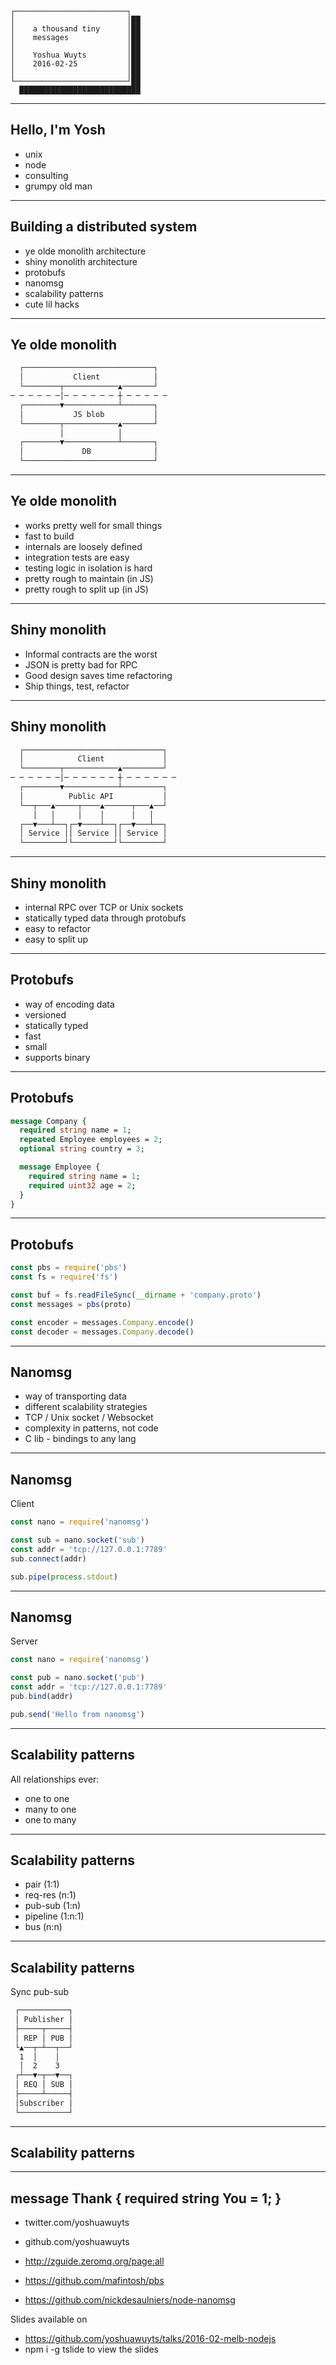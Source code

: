 ```
┌─────────────────────────┐
│                         │██
│    a thousand tiny      │██
│    messages             │██
│                         │██
│    Yoshua Wuyts         │██
│    2016-02-25           │██
│                         │██
└─────────────────────────┘██
  ███████████████████████████
```

---
## Hello, I'm Yosh
- unix
- node
- consulting
- grumpy old man

---
## Building a distributed system
- ye olde monolith architecture
- shiny monolith architecture
- protobufs
- nanomsg
- scalability patterns
- cute lil hacks

---
## Ye olde monolith
```txt
  ┌─────────────────────────────┐
  │           Client            │
  └────────┬────────────▲───────┘
─ ─ ─ ─ ─ ─│─ ─ ─ ─ ─ ─ ┼ ─ ─ ─ ─ ─
  ┌────────▼────────────┴───────┐
  │           JS blob           │
  └────────┬────────────▲───────┘
           │            │
  ┌────────▼────────────┴───────┐
  │             DB              │
  └─────────────────────────────┘
```

---
## Ye olde monolith
- works pretty well for small things
- fast to build
- internals are loosely defined
- integration tests are easy
- testing logic in isolation is hard
- pretty rough to maintain (in JS)
- pretty rough to split up (in JS)

---
## Shiny monolith
- Informal contracts are the worst
- JSON is pretty bad for RPC
- Good design saves time refactoring
- Ship things, test, refactor

---
## Shiny monolith
```txt
  ┌───────────────────────────────┐
  │            Client             │
  └────────┬────────────▲─────────┘
─ ─ ─ ─ ─ ─│─ ─ ─ ─ ─ ─ ┼ ─ ─ ─ ─ ─ ─
  ┌────────▼────────────┴─────────┐
  │          Public API           │
  └──┬───▲─────┬────▲──────┬───▲──┘
     │   │     │    │      │   │
  ┌──▼───┴──┐┌─▼────┴──┐┌──▼───┴──┐
  │ Service ││ Service ││ Service │
  └─────────┘└─────────┘└─────────┘
```

---
## Shiny monolith
- internal RPC over TCP or Unix sockets
- statically typed data through protobufs
- easy to refactor
- easy to split up

---
## Protobufs
- way of encoding data
- versioned
- statically typed
- fast
- small
- supports binary

---
## Protobufs
```proto
message Company {
  required string name = 1;
  repeated Employee employees = 2;
  optional string country = 3;

  message Employee {
    required string name = 1;
    required uint32 age = 2;
  }
}
```

---
## Protobufs
```js
const pbs = require('pbs')
const fs = require('fs')

const buf = fs.readFileSync(__dirname + 'company.proto')
const messages = pbs(proto)

const encoder = messages.Company.encode()
const decoder = messages.Company.decode()
```

---
## Nanomsg
- way of transporting data
- different scalability strategies
- TCP / Unix socket / Websocket
- complexity in patterns, not code
- C lib - bindings to any lang

---
## Nanomsg
Client
```js
const nano = require('nanomsg')

const sub = nano.socket('sub')
const addr = 'tcp://127.0.0.1:7789'
sub.connect(addr)

sub.pipe(process.stdout)
```

---
## Nanomsg
Server
```js
const nano = require('nanomsg')

const pub = nano.socket('pub')
const addr = 'tcp://127.0.0.1:7789'
pub.bind(addr)

pub.send('Hello from nanomsg')
```

---
## Scalability patterns
All relationships ever:
- one to one
- many to one
- one to many

---
## Scalability patterns
- pair (1:1)
- req-res (n:1)
- pub-sub (1:n)
- pipeline (1:n:1)
- bus (n:n)

---
## Scalability patterns
Sync pub-sub
```txt
 ┌───────────┐
 │ Publisher │
 ├─────┬─────┤
 │ REP │ PUB │
 └▲──┬─┴──┬──┘
  1  │    │
  │  2    3
 ┌┴──▼─┬──▼──┐
 │ REQ │ SUB │
 ├─────┴─────┤
 │Subscriber │
 └───────────┘
```

---
## Scalability patterns

---
## message Thank { required string You = 1; }
- twitter.com/yoshuawuyts
- github.com/yoshuawuyts

- http://zguide.zeromq.org/page:all
- https://github.com/mafintosh/pbs
- https://github.com/nickdesaulniers/node-nanomsg

Slides available on
- https://github.com/yoshuawuyts/talks/2016-02-melb-nodejs
- npm i -g tslide to view the slides
